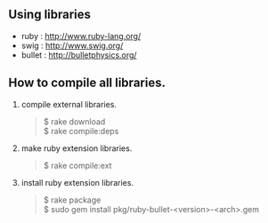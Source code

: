 Using libraries
--------------
* ruby : http://www.ruby-lang.org/
* swig : http://www.swig.org/
* bullet : http://bulletphysics.org/


How to compile all libraries.
--------------
1. compile external libraries.
   
    > $ rake download  
    > $ rake compile:deps

2. make ruby extension libraries.

    > $ rake compile:ext

3. install ruby extension libraries.

    > $ rake package  
    > $ sudo gem install pkg/ruby-bullet-\<version>-\<arch>.gem  
